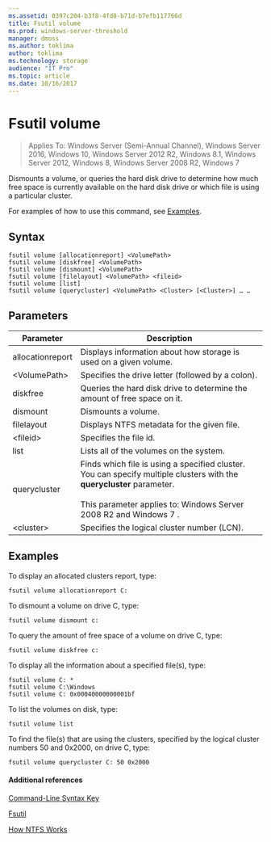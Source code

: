 ```yaml
---
ms.assetid: 0397c204-b3f8-4fd8-b71d-b7efb117766d
title: Fsutil volume
ms.prod: windows-server-threshold
manager: dmoss
ms.author: toklima
author: toklima
ms.technology: storage
audience: "IT Pro"
ms.topic: article
ms.date: 10/16/2017
---
```

# Fsutil volume
>Applies To: Windows Server (Semi-Annual Channel), Windows Server 2016, Windows 10, Windows Server 2012 R2, Windows 8.1, Windows Server 2012, Windows 8, Windows Server 2008 R2, Windows 7

Dismounts a volume, or queries the hard disk drive to determine how much free space is currently available on the hard disk drive or which file is using a particular cluster.

For examples of how to use this command, see [Examples](#BKMK_examples).

## Syntax

```
fsutil volume [allocationreport] <VolumePath>
fsutil volume [diskfree] <VolumePath>
fsutil volume [dismount] <VolumePath>
fsutil volume [filelayout] <VolumePath> <fileid>
fsutil volume [list]
fsutil volume [querycluster] <VolumePath> <Cluster> [<Cluster>] … …
```

## Parameters

|Parameter|Description|
|-------------|---------------|
|allocationreport|Displays information about how storage is used on a given volume.|
|\<VolumePath>|Specifies the drive letter (followed by a colon).|
|diskfree|Queries the hard disk drive to determine the amount of free space on it.|
|dismount|Dismounts a volume.|
|filelayout|Displays NTFS metadata for the given file.|
|\<fileid>|Specifies the file id.|
|list|Lists all of the volumes on the system.|
|querycluster|Finds which file is using a specified cluster. You can specify multiple clusters with the **querycluster** parameter.<br /><br />This parameter applies to:  Windows Server 2008 R2  and  Windows 7 .|
|\<cluster>|Specifies the logical cluster number (LCN).|

## <a name="BKMK_examples"></a>Examples
To display an allocated clusters report, type:

```
fsutil volume allocationreport C:
```

To dismount a volume on drive C, type:

```
fsutil volume dismount c:
```

To query the amount of free space of a volume on drive C, type:

```
fsutil volume diskfree c:
```

To display all the information about a specified file(s), type:

```
fsutil volume C: *
fsutil volume C:\Windows
fsutil volume C: 0x00040000000001bf
```

To list the volumes on disk, type:

```
fsutil volume list
```

To find the file(s) that are using the clusters, specified by the logical cluster numbers 50 and 0x2000, on drive C, type:

```
fsutil volume querycluster C: 50 0x2000
```

#### Additional references
[Command-Line Syntax Key](Command-Line-Syntax-Key.md)

[Fsutil](Fsutil.md)

[How NTFS Works](http://go.microsoft.com/fwlink/?LinkId=183396)


